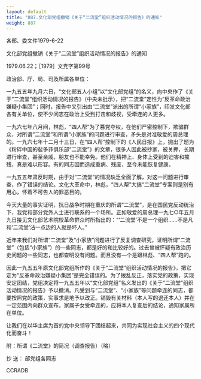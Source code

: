 ```yaml
---
layout: default
title: "887.文化部党组撤销《关于“二流堂”组织活动情况的报告》的通知"
weight: 887
---
```


各部、委文件1979-6-22

文化部党组撤销《关于“二流堂”组织活动情况的报告》的通知

1979.06.22；［1979］文党字第99号

政治部、厅、局、司及所属各单位：

一九五五年九月六日，“文化部五人小组”以“文化部党组”的名义，向中央作了《关于“二流堂”组织活动情况的报告》（中央未批示），把“二流堂”定性为“反革命政治嫌疑小集团”；同时，报告中又引出由“二流堂”派出的所谓“小家族”，印发文化部各有关单位，使不少问志在政治上受到打击和歧视，受牵连的人更多。

一九六七年八月间，林彪，“四人帮”为了篡党夺权，在他们严密控制下，欺骗群众，对所谓“二流堂”和所谓“小家族”的问题进行审查，矛头是对准敬爱的周总理的。一九六七年十二月十三日，在“四人帮”控制下的《人民日报》上，抛出了题为《粉碎中国的裴多菲俱乐部“二流堂”》的文章，很多人因此被抄家，被关押，长期进行审查，甚至亲戚，朋友也不能幸免。他们在精神上、身体上受到的迫害和摧残，真是难以形容。有的同志因而造成重病、残废，至今未能恢复健康。

一九五五年肃反时期，由于对“二流堂”的情况缺乏全面了解，对这一问题进行审查，作了错误的结论。文化大革命中，林彪，“四人帮”大搞“二流堂”专案则是别有用心，怀着不可告人的罪恶目的。

今天大量的事实证明，抗日战争时期在重庆的所谓“二流堂”，是在国民党反动统治下，我党和部分党外人士进行联系的一个场所。正如敬爱的周总理一九七○年五月九日接见文化部艺术院校革命群众时所指出的：“‘二流堂’不是一个组织……不是凡和‘二流堂’沾一点边的人就是坏人。”

近年来我们对所谓“二流堂”及“小家族”问题进行了反复调查研究，证明所谓“二流堂”（包括“小家族”）的—些同志，都是好的和比较好的。过去曾被怀疑有政治历史问题的一些同志，也都查明没有问题。而且没有—个是跟林彪、“四人帮”跑的。

因此一九五五年原文化部党组所作的《关于“二流堂”组织活动情况的报告》，把它定为“反革命政治嫌疑小集团”是完全错误的。为了拨乱反正，落实党的政策，实现安定团结，党组决定将一九五五年以“文化部党组”名义发出的《关于“二流堂”组织活动情况的报告》予以撤消。凡受到与“二流堂”、“小家族”等问题牵连的同志，都要按照党的政策，实事求是地予以改正。销毁有关材料（本人写的退还本人）并在一定范围内向群众宣布。家属子女受牵连的，应将本人复查后的结论，通知家属所在单位。

让我们在以华主席为首的党中央领导下团结起来，共同为实现社会主义的四个现代化而奋斗！

附：所谓《二流堂》的简况（调查报告）（略）

抄  送： 部党组各同志

CCRADB

